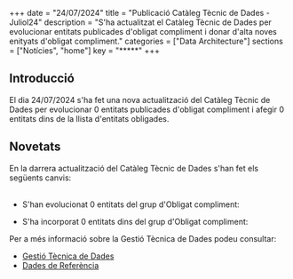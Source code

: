 +++ 
date        = "24/07/2024" 
title       = "Publicació Catàleg Tècnic de Dades - Juliol24" 
description = "S'ha actualitzat el Catàleg Tècnic de Dades per evolucionar entitats publicades d'obligat compliment i donar d'alta noves enityats d'obligat compliment." 
categories  = ["Data Architecture"] 
sections    = ["Notícies", "home"] 
key = "*****" 
+++ 

  

## Introducció 

El dia 24/07/2024 s'ha fet una nova actualització del Catàleg Tècnic de Dades per evolucionar 0 entitats publicades d'obligat compliment i afegir 0 entitats dins de la llista d'entitats obligades. 

## Novetats 

En la darrera actualització del Catàleg Tècnic de Dades s'han fet els següents canvis:<br><br> 

- S'han evolucionat 0 entitats del grup d'Obligat compliment:<br> 










- S'ha incorporat 0 entitats dins del grup d'Obligat compliment:<br> 





Per a més informació sobre la Gestió Tècnica de Dades podeu consultar: 


* [Gestió Tècnica de Dades](https://canigo.ctti.gencat.cat/plataformes/dadesref/gestiodades/) 
* [Dades de Referència](https://canigo.ctti.gencat.cat/plataformes/dadesref/dadesref/) 